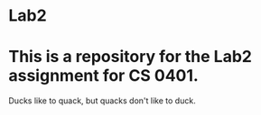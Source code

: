 # Lab2
# This is a repository for the Lab2 assignment for CS 0401.

Ducks like to quack, but quacks don't like to duck.
